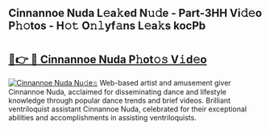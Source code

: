 ## Cinnannoe Nuda L𝚎a𝚔ed N𝚞𝚍e - Part-3HH Vi𝚍𝚎o P𝚑𝚘tos - H𝚘𝚝 O𝚗𝚕yf𝚊ns L𝚎a𝚔s kocPb

# <h2><a href="http://kf5oldp.oniu.top/?m=Cinnannoe+Nuda">🔗👉 🔴 Cinnannoe Nuda P𝚑ot𝚘𝚜 V𝚒d𝚎o</a></h2>

[![Cinnannoe Nuda Nu𝚍e𝚜](https://i.imgur.com/0qMVB7G.gif)](http://kf5oldp.oniu.top/?m=Cinnannoe+Nuda)
Web-based artist and amusement giver Cinnannoe Nuda, acclaimed for disseminating dance and lifestyle knowledge through popular dance trends and brief videos. Brilliant ventriloquist assistant Cinnannoe Nuda, celebrated for their exceptional abilities and accomplishments in assisting ventriloquists.  
